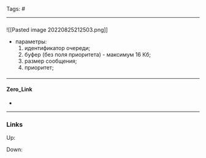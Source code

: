 Tags: #
***
###
![[Pasted image 20220825212503.png]]

- параметры: 
	1) идентификатор очереди;
	2) буфер (без поля приоритета) - максимум 16 Кб;
	3) размер сообщения;
	4) приоритет;

####

***
#### Zero_Link
- 
***
### Links
Up:

Down:


